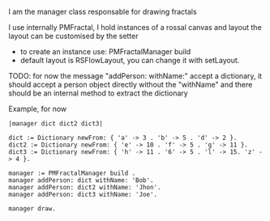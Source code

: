 I am the manager class responsable for drawing fractals

I use internally PMFractal, I hold instances of a rossal canvas and layout
the layout can be customised by the setter

- to create an instance use: PMFractalManager build
- default layout is RSFlowLayout, you can change it with setLayout.

TODO: for now the message "addPerson: withName:" accept a dictionary, it should accept a person
object directly without the "withName" and there should be an internal method to extract
the dictionary


Example, for now
```st
|manager dict dict2 dict3|

dict := Dictionary newFrom: { 'a' -> 3 . 'b' -> 5 . 'd' -> 2 }.
dict2 := Dictionary newFrom: { 'e' -> 10 . 'f' -> 5 . 'g' -> 11 }.
dict3 := Dictionary newFrom: { 'h' -> 11 . '6' -> 5 . 'l' -> 15. 'z' -> 4 }.

manager := PMFractalManager build .
manager addPerson: dict withName: 'Bob'.
manager addPerson: dict2 withName: 'Jhon'.
manager addPerson: dict3 withName: 'Joe'.

manager draw.
```


  